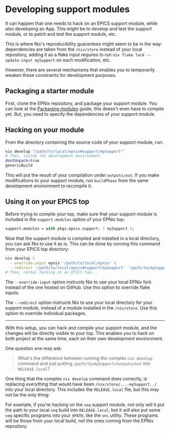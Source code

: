 # Developing support modules

It can happen that one needs to hack on an EPICS support module, while also
developing an App. This might be to develop and test the support module, or to
patch and test the support module, etc.

This is where Nix's reproducibility guarantees might seem to be in the way:
dependencies are taken from the `/nix/store` instead of your local repository,
adding it as a flake input requires to run `nix flake lock --update-input
mySupport` on each modification, etc.

However, there are several mechanisms that enables you to temporarily weaken
these constraints for development purposes.

## Packaging a starter module

First, clone the EPNix repository, and package your support module. You can
look at the [Packaging modules] guide, this doesn't even have to compile yet.
But, you need to specify the dependencies of your support module.

[Packaging modules]: <../developer-guide/packaging-modules.md>

## Hacking on your module

From the directory containing the source code of your support module, run:

```bash
nix develop "/path/to/local/epnix#support/mySupport"`
# Then, inside the development environment
dontUnpack=true
genericBuild
```

This will put the result of your compilation under `outputs/out`. If you make
modifications to your support module, run `buildPhase` from the same
development environment to recompile it.

## Using it on your EPICS top

Before trying to compile your top, make sure that your support module is
included in the `support.modules` option of your EPNix top:

```nix
support.modules = with pkgs.epnix.support; [ mySupport ];
```

Now that the support module is compiled and installed in a local directory, you
can ask Nix to use it as is. This can be done by running this command from your
EPICS top directory:

```bash
nix develop \
  --override-input epnix '/path/to/local/epnix' \
  --redirect '/path/to/local/epnix#support/mySupport' '/path/to/mySupport/outputs/out'
# Then, normal hacking on an EPICS top...
```

The `--override-input` option instructs Nix to use your local EPNix fork
instead of the one hosted on GitHub. Use this option to override flake inputs.

The `--redirect` option instructs Nix to use your local directory for your
support module, instead of a module installed in the `/nix/store`. Use this
option to override individual packages.

---

With this setup, you can hack and compile your support module, and the changes
will be directly visible to your top. This enables you to hack on both project
at the same time, each on their own development environment.

One question one may ask:

> What's the difference between running the complex `nix develop` command and
> just putting `/path/to/mySupport/outputs/out` into `RELEASE.local`?

One thing that the complex `nix develop` command does correctly, is replacing
*everything* that would have been `/nix/store/...-mySupport../` into your local
directory. This includes the `RELEASE.local` file, but this may not be the only
thing:

For example, if you're hacking on the `seq` support module, not only will it
put the path to your local `seq` build into `RELEASE.local`, but it will also
put some `seq` specific programs into your `$PATH`, like the `snc` utility.
These programs will be those from your local build, not the ones coming from
the EPNix repository.
